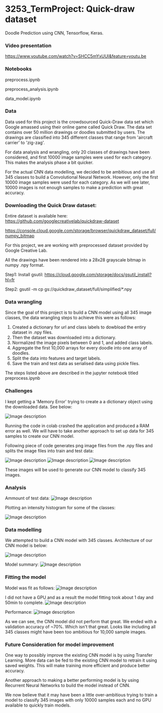 # 3253_TermProject: Quick-draw dataset

Doodle Prediction using CNN, Tensorflow, Keras.

### Video presentation
https://www.youtube.com/watch?v=SHCC5mYxUUI&feature=youtu.be

### Notebooks
preprocess.ipynb

preprocess_analysis.ipynb

data_model.ipynb

### Data
Data used for this project is the crowdsourced Quick-Draw data set which Google amassed using their online game called Quick Draw. The data set contains over 50 million drawings or doodles submitted by users. The drawings are classified into 345 different classes that range from 'aircraft carrier' to 'zig-zag'. 

For data analysis and wrangling, only 20 classes of drawings have been considered, and first 10000 image samples were used for each category. This makes the analysis phase a bit quicker. 

For the actual CNN data modelling, we decided to be ambitious and use all 345 classes to build a Convolutional Neural Network. However, only the first 10000 image samples were used for each category. As we will see later, 10000 images is not enough samples to make a prediction with great accuracy. 

### Downloading the Quick Draw dataset: 
 Entire dataset is available here: 
  https://github.com/googlecreativelab/quickdraw-dataset
  
  https://console.cloud.google.com/storage/browser/quickdraw_dataset/full/numpy_bitmap
  
  For this project, we are working with preprocessed dataset provided by Google Creative Lab.
  
  All the drawings have been rendered into a 28x28 grayscale bitmap in numpy .npy format. 
  

Step1: Install gsutil:  https://cloud.google.com/storage/docs/gsutil_install?hl=fr

Step2: gsutil -m cp gs://quickdraw_dataset/full/simplified/*.npy

### Data wrangling

Since the goal of this project is to build a CNN model using all 345 image classes, the data wrangling steps to achieve this were as follows: 
1) Created a dictionary for url and class labels to dowbload the entiry dataset in .npy files. 
2) Then the dataset was downloaded into a dictionary. 
3) Normalized the image pixels between 0 and 1, and added class labels. 
4) Aggregate the first 10,000 arrays for every doodle into one array of doodles. 
5) Split the data into features and target labels. 
6) Save the train and test data as serialised data using pickle files. 

The steps listed above are described in the jupyter notebook titled preprocess.ipynb

### Challenges

I kept getting a 'Memory Error' trying to create a a dictionary object using the downloaded data. See below: 

![Image description](https://github.com/npsquared/3253_TermProject/blob/master/images/MemoryError.PNG)

Running the code in colab crashed the application and produced a RAM error as well. We will have to take another approach to set up data for 345 samples to create our CNN model. 

Following piece of code generates png image files from the .npy files and splits the image files into train and test data:

![Image description](https://github.com/npsquared/3253_TermProject/blob/master/images/Code1.PNG)
![Image description](https://github.com/npsquared/3253_TermProject/blob/master/images/train_set.PNG)
![Image description](https://github.com/npsquared/3253_TermProject/blob/master/images/test_set.PNG)

These images will be used to generate our CNN model to classify 345 images. 

### Analysis

Ammount of test data:
![Image description](https://github.com/npsquared/3253_TermProject/blob/master/images/amt_test_data.PNG)

Plotting an intensity histogram for some of the classes:

![Image description](https://github.com/npsquared/3253_TermProject/blob/master/images/intensity_histogram.PNG)

### Data modelling

We attempted to build a CNN model with 345 classes. Architecture of our CNN model is below:

![Image description](https://github.com/npsquared/3253_TermProject/blob/master/images/cnn_architecture.PNG)

Model summary:
![Image description](https://github.com/npsquared/3253_TermProject/blob/master/images/model_summary.PNG)

### Fitting the model

Model was fit as follows:
![Image description](https://github.com/npsquared/3253_TermProject/blob/master/images/model_fit.PNG)

I did not have a GPU and as a result the model fitting took about 1 day and 50min to complete.
![Image description](https://github.com/npsquared/3253_TermProject/blob/master/images/model_epoch.PNG)

Performance:
![Image description](https://github.com/npsquared/3253_TermProject/blob/master/images/model_plot.PNG)

As we can see, the CNN model did not perform that great. We ended with a validation accuracy of ~70%. Which isn't that great. Looks like including all 345 classes might have been too ambitious for 10,000 sample images. 

### Future Consideration for model improvement

One way to possibly improve the existing CNN model is by using Transfer Learning. More data can be fed to the existing CNN model to retrain it using saved weights. This will make training more efficient and produce better accuracy. 

Another approach to making a better performing model is by using Recurrent Neural Networks to build the model instead of CNN.

We now believe that it may have been a little over-ambitious trying to train a model to classify 345 images with only 10000 samples each and no GPU available to quickly train models. 
